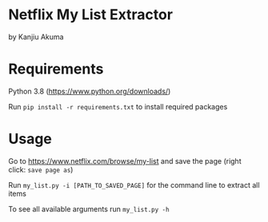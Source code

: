 Netflix My List Extractor
===

by Kanjiu Akuma

Requirements
===
Python 3.8 (https://www.python.org/downloads/)

Run `pip install -r requirements.txt` to install required packages


Usage
===
Go to https://www.netflix.com/browse/my-list and save the page (right click: `save page as`)

Run `my_list.py -i [PATH_TO_SAVED_PAGE]` for the command line to extract all items

To see all available arguments run `my_list.py -h`
